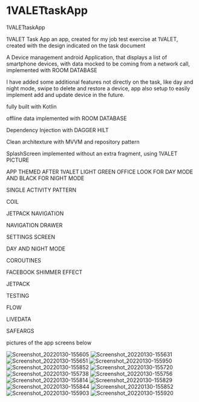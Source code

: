 # 1VALETtaskApp
1VALETtaskApp


1VALET Task App
an app, created for my job test exercise at 1VALET, created with the design indicated on the task document


A Device management android Application, that displays a list of smartphone devices, with data mocked to be coming from a network call, implemented with ROOM DATABASE

I have added some additional features not directly on the task, like day and night mode, swipe to delete and restore a device, app also setup to easily implement add and update device in the future. 

fully built with Kotlin

offline data implemented with ROOM DATABASE

Dependency Injection with DAGGER HILT

Clean architexture with MVVM and repository pattern

SplashScreen implemented without an extra fragment, using 1VALET PICTURE

APP THEMED AFTER 1VALET LIGHT GREEN OFFICE LOOK FOR DAY MODE AND BLACK FOR NIGHT MODE

SINGLE ACTIVITY PATTERN

COIL

JETPACK NAVIGATION 

NAVIGATION DRAWER

SETTINGS SCREEN 

DAY AND NIGHT MODE

COROUTINES

FACEBOOK SHIMMER EFFECT

JETPACK 

TESTING

FLOW

LIVEDATA

SAFEARGS


pictures of the app screens below

![Screenshot_20220130-155605](https://user-images.githubusercontent.com/44091450/151706097-183e4f33-acb1-4ce8-9906-07a2b4edf4b9.png)
![Screenshot_20220130-155631](https://user-images.githubusercontent.com/44091450/151706103-fb53def9-28ed-4072-a0d9-1762ca45fad3.png)
![Screenshot_20220130-155651](https://user-images.githubusercontent.com/44091450/151706104-842c642a-9b92-4abd-a3bd-acac154e0c12.png)
![Screenshot_20220130-155950](https://user-images.githubusercontent.com/44091450/151706116-2a5b5d5c-965d-4363-8409-adf724173627.png)
![Screenshot_20220130-155852](https://user-images.githubusercontent.com/44091450/151706113-186cde51-90b9-4ded-9ca1-0532257ed459.png)
![Screenshot_20220130-155720](https://user-images.githubusercontent.com/44091450/151706105-2a0b1b40-4ca8-405c-bcc4-88225db65a15.png)
![Screenshot_20220130-155738](https://user-images.githubusercontent.com/44091450/151706106-fbb951d4-a7e1-4ce3-a1b8-8e82e20bb2d8.png)
![Screenshot_20220130-155756](https://user-images.githubusercontent.com/44091450/151706107-3d7d8e28-9731-48e8-b83a-ffc5c079dce7.png)
![Screenshot_20220130-155814](https://user-images.githubusercontent.com/44091450/151706108-8b4414fc-5215-44b6-8b2a-28de251dd4db.png)
![Screenshot_20220130-155829](https://user-images.githubusercontent.com/44091450/151706109-de5d07f4-992c-47ab-9fed-c99c7817a9f6.png)
![Screenshot_20220130-155844](https://user-images.githubusercontent.com/44091450/151706111-53ad22c7-5331-4df0-9bc6-ff0078b39a1b.png)
![Screenshot_20220130-155852](https://user-images.githubusercontent.com/44091450/151706113-186cde51-90b9-4ded-9ca1-0532257ed459.png)
![Screenshot_20220130-155903](https://user-images.githubusercontent.com/44091450/151706114-627f7a63-4f8e-4394-a0c4-7e8ef3f438ef.png)
![Screenshot_20220130-155920](https://user-images.githubusercontent.com/44091450/151706115-0922e6d4-0885-4a20-92a5-848de41d0400.png)


